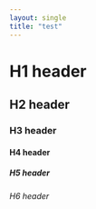 ```yaml
---
layout: single
title: "test"
---
```


# H1 header
## H2 header
### H3 header
#### H4 header
##### H5 header
###### H6 header
